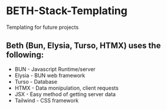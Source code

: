 # BETH-Stack-Templating
Templating for future projects

## Beth (Bun, Elysia, Turso, HTMX) uses the following:
  * BUN - Javascript Runtime/server
  * Elysia - BUN web framework
  * Turso - Database
  * HTMX - Data monipulation, client requests
  * JSX - Easy method of getting server data
  * Tailwind - CSS framework
